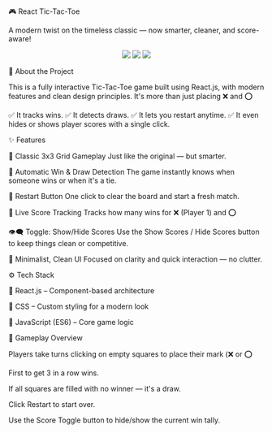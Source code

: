 🎮 React Tic-Tac-Toe

A modern twist on the timeless classic — now smarter, cleaner, and score-aware!

<p align="center"> <img src="https://img.shields.io/badge/Built%20With-React-blue?style=flat-square" /> <img src="https://img.shields.io/badge/Game-TicTacToe-purple?style=flat-square" /> <img src="https://img.shields.io/badge/UI-Clean%20&%20Minimal-green?style=flat-square" /> </p>
🧠 About the Project

This is a fully interactive Tic-Tac-Toe game built using React.js, with modern features and clean design principles. It's more than just placing ❌ and ⭕

✅ It tracks wins.
✅ It detects draws.
✅ It lets you restart anytime.
✅ It even hides or shows player scores with a single click.


✨ Features

🎯 Classic 3x3 Grid Gameplay
Just like the original — but smarter.

🧠 Automatic Win & Draw Detection
The game instantly knows when someone wins or when it's a tie.

🔄 Restart Button
One click to clear the board and start a fresh match.

🧮 Live Score Tracking
Tracks how many wins for ❌ (Player 1) and ⭕

👁️‍🗨️ Toggle: Show/Hide Scores
Use the Show Scores / Hide Scores button to keep things clean or competitive.

💅 Minimalist, Clean UI
Focused on clarity and quick interaction — no clutter.

⚙️ Tech Stack

🔷 React.js – Component-based architecture

🎨 CSS – Custom styling for a modern look

🧠 JavaScript (ES6) – Core game logic


🧩 Gameplay Overview

Players take turns clicking on empty squares to place their mark (❌ or ⭕

First to get 3 in a row wins.

If all squares are filled with no winner — it's a draw.

Click Restart to start over.

Use the Score Toggle button to hide/show the current win tally.
